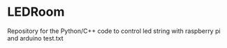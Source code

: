 # LEDRoom
Repository for the Python/C++ code to control led string with raspberry pi and arduino
test.txt